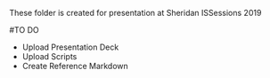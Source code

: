 These folder is created for presentation at Sheridan ISSessions 2019

#TO DO

- Upload Presentation Deck
- Upload Scripts
- Create Reference Markdown

